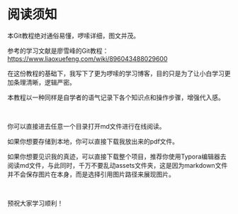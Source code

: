 # 阅读须知

本Git教程绝对通俗易懂，啰嗦详细，图文并茂。

参考的学习文献是廖雪峰的Git教程：https://www.liaoxuefeng.com/wiki/896043488029600

在这份教程的基础下，我写下了更为啰嗦的学习博客，目的只是为了让小白学习更加条理清晰，逻辑严密。

本教程以一种同样是自学者的语气记录下各个知识点和操作步骤，增强代入感。

&nbsp;

你可以直接进去任意一个目录打开md文件进行在线阅读。

如果你想要存储到本地，你可以直接下载我放出来的pdf文件。

如果你想要见识我的真迹，可以直接下载整个项目，推荐你使用Typora编辑器去阅读md文件，与此同时，千万不要乱动assets文件夹，这是因为markdown文件并不会保存图片在本身，而是选择引用图片路径来展现图片。

&nbsp;

预祝大家学习顺利！

